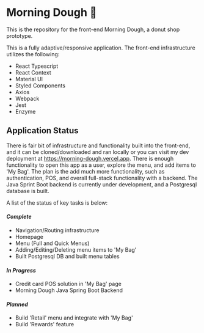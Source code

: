 # Morning Dough 🍩

This is the repository for the front-end Morning Dough, a donut shop prototype. 

This is a fully adaptive/responsive application. The front-end infrastructure utilizes the following:
<ul>
  <li>
    React Typescript
  </li>
  <li>
    React Context
  </li>
  <li>
    Material UI
  </li>
  <li>
    Styled Components
  </li>
  <li>
    Axios
  </li>
  <li>
    Webpack
  </li>
  <li>
    Jest
  </li>
  <li>
    Enzyme
  </li>
</ul>

## Application Status
There is fair bit of infrastructure and functionality built into the front-end, and it can be cloned/downloaded and ran locally or you can visit my dev deployment at <a href='https://morning-dough.vercel.app'>https://morning-dough.vercel.app</a>. There is enough functionality to open this app as a user, explore the menu, and add items to 'My Bag'. The plan is the add much more functionality, such as authentication, POS, and overall full-stack functionality with a backend. The Java Sprint Boot backend is currently under development, and a Postgresql database is built.

A list of the status of key tasks is below:

#### <i>Complete</i>
<ul>
  <li>
    Navigation/Routing infrastructure 
  </li>
  <li>
    Homepage
  </li>
  <li>
    Menu (Full and Quick Menus) 
  </li>
  <li>
    Adding/Editing/Deleting menu items to 'My Bag'
  </li>
  <li>
    Built Postgresql DB and built menu tables
  </li>
</ul>

#### <i>In Progress</i>

<ul>
  <li>
    Credit card POS solution in 'My Bag' page
  </li>
  <li>
    Morning Dough Java Spring Boot Backend
  </li>
</ul>

#### <i>Planned</i>
<ul>
  <li>
    Build 'Retail' menu and integrate with 'My Bag'
  </li>
  <li>
    Build 'Rewards' feature
  </li>
<ul>
</ul>
